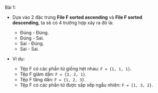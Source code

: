 Bài 1:

- Dựa vào 2 đặc trưng **File F sorted ascending** và **File F sorted descending**, ta sẽ có 4 trường hợp xảy ra đó là:
    + Đúng - Đúng.
    + Đúng - Sai.
    + Sai - Đúng.
    + Sai - Sai.

- Ví dụ:
    + Tệp F có các phần tử giống hệt nhau: `F = {1, 1, 1}`.
    + Tệp F giảm dần: `F = {3, 2, 1}`.
    + Tệp F tăng dần: `F = {1, 2, 3}`.
    + Tệp F có các phần tử được sắp xếp ngẫu nhiên: `F = {1, 3, 2}`.